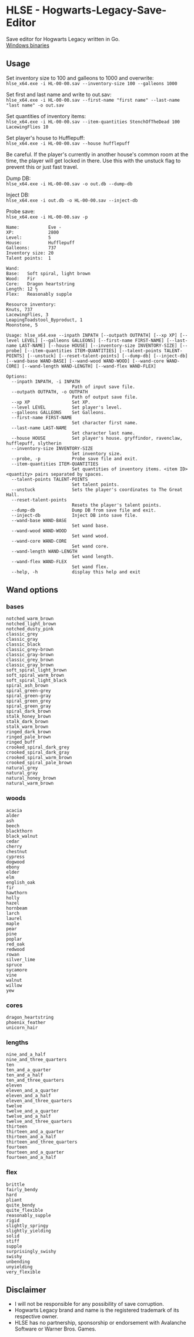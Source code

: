 # HLSE - Hogwarts-Legacy-Save-Editor
Save editor for Hogwarts Legacy written in Go.    
[Windows binaries](https://github.com/Sorrow446/HLSE-Hogwarts-Legacy-Save-Editor/releases)

## Usage
Set inventory size to 100 and galleons to 1000 and overwrite:   
`hlse_x64.exe -i HL-00-00.sav --inventory-size 100 --galleons 1000`

Set first and last name and write to out.sav:   
`hlse_x64.exe -i HL-00-00.sav --first-name "first name" --last-name "last name" -o out.sav`

Set quantities of inventory items:   
`hlse_x64.exe -i HL-00-00.sav --item-quantities StenchOfTheDead 100 LacewingFlies 10`

Set player's house to Hufflepuff:   
`hlse_x64.exe -i HL-00-00.sav --house hufflepuff`

Be careful. If the player's currently in another house's common room at the time, the player will get locked in there.
Use this with the unstuck flag to prevent this or just fast travel.

Dump DB:   
`hlse_x64.exe -i HL-00-00.sav -o out.db --dump-db`

Inject DB:   
`hlse_x64.exe -i out.db -o HL-00-00.sav --inject-db`

Probe save:    
`hlse_x64.exe -i HL-00-00.sav -p`
```
Name:           Eve -
XP:             2800
Level:          5
House:          Hufflepuff
Galleons:       737
Inventory size: 20
Talent points:  1

Wand:
Base:   Soft spiral, light brown
Wood:   Fir
Core:   Dragon heartstring
Length: 12 ½
Flex:   Reasonably supple

Resource inventory:
Knuts, 737
LacewingFlies, 3
LeapingToadstool_Byproduct, 1
Moonstone, 5
```

```
Usage: hlse_x64.exe --inpath INPATH [--outpath OUTPATH] [--xp XP] [--level LEVEL] [--galleons GALLEONS] [--first-name FIRST-NAME] [--last-name LAST-NAME] [--house HOUSE] [--inventory-size INVENTORY-SIZE] [--probe] [--item-quantities ITEM-QUANTITIES] [--talent-points TALENT-POINTS] [--unstuck] [--reset-talent-points] [--dump-db] [--inject-db] [--wand-base WAND-BASE] [--wand-wood WAND-WOOD] [--wand-core WAND-CORE] [--wand-length WAND-LENGTH] [--wand-flex WAND-FLEX]

Options:
  --inpath INPATH, -i INPATH
                         Path of input save file.
  --outpath OUTPATH, -o OUTPATH
                         Path of output save file.
  --xp XP                Set XP.
  --level LEVEL          Set player's level.
  --galleons GALLEONS    Set Galleons.
  --first-name FIRST-NAME
                         Set character first name.
  --last-name LAST-NAME
                         Set character last name.
  --house HOUSE          Set player's house. gryffindor, ravenclaw, hufflepuff, slytherin
  --inventory-size INVENTORY-SIZE
                         Set inventory size.
  --probe, -p            Probe save file and exit.
  --item-quantities ITEM-QUANTITIES
                         Set quantities of inventory items. <item ID> <quantity> pairs separated by spaces.
  --talent-points TALENT-POINTS
                         Set talent points.
  --unstuck              Sets the player's coordinates to The Great Hall.
  --reset-talent-points
                         Resets the player's talent points.
  --dump-db              Dump DB from save file and exit.
  --inject-db            Inject DB into save file.
  --wand-base WAND-BASE
                         Set wand base.
  --wand-wood WAND-WOOD
                         Set wand wood.
  --wand-core WAND-CORE
                         Set wand core.
  --wand-length WAND-LENGTH
                         Set wand length.
  --wand-flex WAND-FLEX
                         Set wand flex.
  --help, -h             display this help and exit
```

## Wand options
### bases
```
notched_warm_brown
notched_light_brown
notched_dusty_pink
classic_grey
classic_gray
classic_black
classic_grey-brown
classic_gray-brown
classic_grey_brown
classic_gray_brown
soft_spiral_light_brown
soft_spiral_warm_brown
soft_spiral_light_black
spiral_ash_brown
spiral_green-grey
spiral_green-gray
spiral_green_grey
spiral_green_gray		
spiral_dark_brown
stalk_honey_brown
stalk_dark_brown		
stalk_warm_brown
ringed_dark_brown
ringed_pale_brown
ringed_buff
crooked_spiral_dark_grey
crooked_spiral_dark_gray
crooked_spiral_warm_brown
crooked_spiral_pale_brown
natural_grey
natural_gray
natural_honey_brown
natural_warm_brown
```

### woods
```
acacia
alder
ash
beech
blackthorn
black_walnut
cedar
cherry
chestnut
cypress
dogwood
ebony
elder
elm
english_oak
fir
hawthorn
holly
hazel
hornbeam
larch
laurel
maple				
pear
pine
poplar
red_oak
redwood
rowan
silver_lime
spruce
sycamore
vine
walnut
willow
yew
```

### cores
```
dragon_heartstring
phoenix_feather
unicorn_hair
```

### lengths
```
nine_and_a_half
nine_and_three_quarters
ten
ten_and_a_quarter
ten_and_a_half
ten_and_three_quarters
eleven
eleven_and_a_quarter
eleven_and_a_half
eleven_and_three_quarters
twelve
twelve_and_a_quarter
twelve_and_a_half
twelve_and_three_quarters
thirteen	
thirteen_and_a_quarter
thirteen_and_a_half
thirteen_and_three_quarters
fourteen
fourteen_and_a_quarter
fourteen_and_a_half
```

### flex
```
brittle
fairly_bendy
hard
pliant
quite_bendy
quite_flexible
reasonably_supple
rigid
slightly_springy
slightly_yielding
solid
stiff
supple
surprisingly_swishy
swishy
unbending
unyielding
very_flexible
```

## Disclaimer
- I will not be responsible for any possibility of save corruption.    
- Hogwarts Legacy brand and name is the registered trademark of its respective owner.    
- HLSE has no partnership, sponsorship or endorsement with Avalanche Software or Warner Bros. Games.
